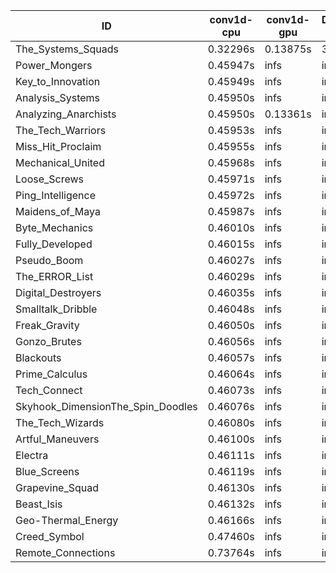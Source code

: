 |ID|conv1d-cpu|conv1d-gpu|DWSPConv2D-gpu|gemm-gpu|avg|
|-|-|-|-|-|-|
|The_Systems_Squads|0.32296s|0.13875s|3.07303s|4.42006s|1.98870s|
|Power_Mongers|0.45947s|infs|infs|4.42675s|infs|
|Key_to_Innovation|0.45949s|infs|infs|4.38270s|infs|
|Analysis_Systems|0.45950s|infs|infs|4.41102s|infs|
|Analyzing_Anarchists|0.45950s|0.13361s|infs|4.40168s|infs|
|The_Tech_Warriors|0.45953s|infs|infs|4.42023s|infs|
|Miss_Hit_Proclaim|0.45955s|infs|infs|4.41286s|infs|
|Mechanical_United|0.45968s|infs|infs|4.41973s|infs|
|Loose_Screws|0.45971s|infs|infs|4.41433s|infs|
|Ping_Intelligence|0.45972s|infs|infs|4.42957s|infs|
|Maidens_of_Maya|0.45987s|infs|infs|4.42998s|infs|
|Byte_Mechanics|0.46010s|infs|infs|4.39534s|infs|
|Fully_Developed|0.46015s|infs|infs|4.41253s|infs|
|Pseudo_Boom|0.46027s|infs|infs|4.40977s|infs|
|The_ERROR_List|0.46029s|infs|infs|4.39051s|infs|
|Digital_Destroyers|0.46035s|infs|infs|4.38653s|infs|
|Smalltalk_Dribble|0.46048s|infs|infs|4.35631s|infs|
|Freak_Gravity|0.46050s|infs|infs|4.40329s|infs|
|Gonzo_Brutes|0.46056s|infs|infs|4.41336s|infs|
|Blackouts|0.46057s|infs|infs|4.36742s|infs|
|Prime_Calculus|0.46064s|infs|infs|4.42379s|infs|
|Tech_Connect|0.46073s|infs|infs|4.40038s|infs|
|Skyhook_DimensionThe_Spin_Doodles|0.46076s|infs|infs|4.41921s|infs|
|The_Tech_Wizards|0.46080s|infs|infs|4.40638s|infs|
|Artful_Maneuvers|0.46100s|infs|infs|4.61317s|infs|
|Electra|0.46111s|infs|infs|4.40676s|infs|
|Blue_Screens|0.46119s|infs|infs|4.38687s|infs|
|Grapevine_Squad|0.46130s|infs|infs|4.39637s|infs|
|Beast_Isis|0.46132s|infs|infs|4.40229s|infs|
|Geo-Thermal_Energy|0.46166s|infs|infs|4.40747s|infs|
|Creed_Symbol|0.47460s|infs|infs|4.36236s|infs|
|Remote_Connections|0.73764s|infs|infs|4.39785s|infs|
